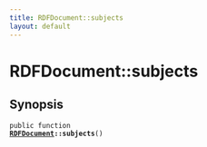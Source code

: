 ```yaml
---
title: RDFDocument::subjects
layout: default
---
```


# RDFDocument::subjects

## Synopsis

<code>public function <b><a href="RDFDocument">RDFDocument</a>::subjects</b>()</code>

